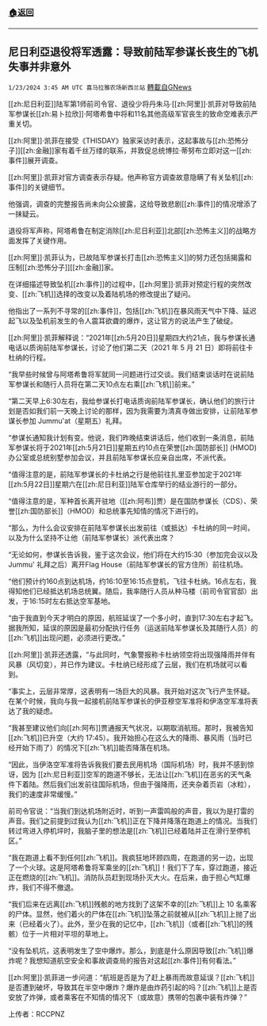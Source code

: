###  [:house:返回](README.md)
---


## 尼日利亞退役将军透露：导致前陆军参谋长丧生的飞机失事并非意外
`1/23/2024 3:45 AM UTC 喜马拉雅农场新西兰站` [轉載自GNews](https://gnews.org/articles/2244175)

[[zh:尼日利亚]]陆军第1师前司令官、退役少将丹朱马·[[zh:阿里]]·凯菲对导致前陆军参谋长[[zh:易卜拉欣]]·阿塔希鲁中将和11名其他高级军官丧生的致命空难表示严重关切。

[[zh:阿里]]·凯菲在接受《THISDAY》独家采访时表示，这起事故与[[zh:恐怖分子]][[zh:金融]]家有着千丝万缕的联系，并敦促总统博拉·蒂努布立即对这一[[zh:事件]]展开调查。

[[zh:阿里]]·凯菲对官方调查表示存疑。他声称官方调查故意隐瞒了有关坠机[[zh:事件]]的关键细节。

他强调，调查的完整报告尚未向公众披露，这给导致悲剧[[zh:事件]]的情况增添了一抹疑云。

退役将军声称，阿塔希鲁在制定消除[[zh:尼日利亚]]北部[[zh:恐怖主义]]的战略方面发挥了关键作用。

[[zh:阿里]]·凯菲认为，已故陆军参谋长打击[[zh:恐怖主义]]的努力还包括揭露和压制[[zh:恐怖分子]][[zh:金融]]家。

在详细描述导致坠机[[zh:事件]]的过程中，[[zh:阿里]]·凯菲对预定行程的突然改变、[[zh:飞机]]选择的改变以及着陆机场的修改提出了疑问。

他指出了一系列不寻常的[[zh:事件]]，包括[[zh:飞机]]在暴风雨天气中下降、延迟起飞以及坠机前发生的令人震耳欲聋的爆炸，这让官方的说法产生了破绽。

[[zh:阿里]]·凯菲解释说：“2021年[[zh:5月20日]]星期四大约21点，我与参谋长通电话以质询前陆军参谋长，讨论了他们第二天（2021 年 5 月 21 日）即将前往卡杜纳的行程。

“我早些时候曾与阿塔希鲁将军就同一问题进行过交谈。我们结束谈话时在说前陆军参谋长和随行人员将在第二天10点左右乘[[zh:飞机]]前来。”

“第二天早上6:30左右，我给参谋长打电话质询前陆军参谋长，确认他们的旅行计划是否如我们前一天晚上讨论的那样，因为我需要为清真寺做出安排，让前陆军参谋长参加 Jummu'at（星期五）礼拜。

“参谋长通知我计划有变。他说，我们昨晚结束讲话后，他们收到一条消息，前陆军参谋长将于2021年[[zh:5月21日]]星期五约10点在荣誉[[zh:国防部长]] (HMOD)办公室或总统别墅参加会议，并且前陆军参谋长应亲自出席，不派代表。

“值得注意的是，前陆军参谋长的卡杜纳之行是他前往扎里亚参加定于2021年[[zh:5月22日]]星期六在[[zh:尼日利亚]]陆军仓库举行的结业游行的一部分。

“值得注意的是，军种首长离开驻地（[[zh:阿布]]贾）是在国防参谋长（CDS）、荣誉[[zh:国防部长]]（HMOD）和总统事先知情的情况下进行的。

“那么，为什么会议安排在前陆军参谋长出发前往（或抵达）卡杜纳的同一时间，以及为什么坚持不让他（前陆军参谋长）派代表出席？

“无论如何，参谋长告诉我，鉴于这次会议，他们将在大约15:30（参加完会议以及Jummu' 礼拜之后）离开Flag House（前陆军参谋长的官方住所）前往机场。

“他们预计约160点到达机场，约16:10至16:15点登机，飞往卡杜纳。16点左右，我得知他们已经抵达机场总统翼。随后，我率随行人员从种马楼（前司令官官邸）出发，于16:15时左右抵达空军基地。

“由于我直到今天才明白的原因，航班延误了一个多小时，直到17:30左右才起飞。据我所知，延误的原因是最初分配执行任务（运送前陆军参谋长及其随行人员）的[[zh:飞机]]出现问题，必须进行更改。”

[[zh:阿里]]·凯菲还透露，“与此同时，气象警报称卡杜纳领空将出现强降雨并伴有风暴（风切变），并已作为建议。卡杜纳已经形成了云层，我们在机场就可以看到。

“事实上，云层非常厚，这表明有一场巨大的风暴。我开始对这次飞行产生怀疑。在某个时候，我向与我一起接机前陆军参谋长的伊亚穆空军准将和伊洛空军准将表达了我的疑虑。

“我甚至建议他们向[[zh:阿布]]贾通报天气状况，以期取消航班。那时，我被告知[[zh:飞机]]已升空（大约 17:45）。我开始担心在这么大的降雨、暴风雨（当时已经开始下雨了）的情况下[[zh:飞机]]能否降落在机场。

“因此，当伊洛空军准将告诉我我们要去民用机场（国际机场）时，我并不感到惊讶，因为 [[zh:尼日利亚]]空军的跑道不够长，无法让[[zh:飞机]]在恶劣的天气条件下着陆。然后我们出发前往国际机场，但由于强降雨，还夹杂着页岩（冰粒），我们的速度非常缓慢。”

前司令官说：“当我们到达机场附近时，听到一声雷鸣般的声音，我以为是打雷的声音。我们之前提到过我认为[[zh:飞机]]正在下降并降落在跑道上的情况。当我们转过弯进入停机坪时，我脑子里的想法是[[zh:飞机]]已经着陆并正在滑行至停机区。”

“我在跑道上看不到任何[[zh:飞机]]。我疯狂地环顾四周，在跑道的另一边，出现了一个火球。这是阿塔希鲁将军乘坐的[[zh:飞机]]！我们下了车，穿过跑道，接近正在燃烧的[[zh:飞机]]。消防队员赶到现场扑灭大火。在后来，由于担心气缸爆炸，我们不得不撤退。

“我们后来在远离[[zh:飞机]]残骸的地方找到了这架不幸的[[zh:飞机]]上 10 名乘客的尸体。显然，他们着火的尸体在[[zh:飞机]]坠落之前就被从[[zh:飞机]]上抛了出来（已经着火了）。此外，至少在我的记忆中，[[zh:飞机]]（或者[[zh:飞机]]的残骸）位于一片相对平坦的草地上。

“没有坠机坑，这表明发生了空中爆炸。那么，到底是什么原因导致[[zh:飞机]]爆炸呢？我想知道航空安全和事故调查局的报告对这起[[zh:事件]]有何看法。”

[[zh:阿里]]·凯菲进一步问道：“航班是否是为了赶上暴雨而故意延误？[[zh:飞机]]是否遭到破坏，导致其在半空中爆炸？爆炸是由炸药引起的吗？[[zh:飞机]]上是否安放了炸弹，或者乘客在不知情的情况下（或故意）携带的包裹中装有炸弹？”

上传者：RCCPNZ
